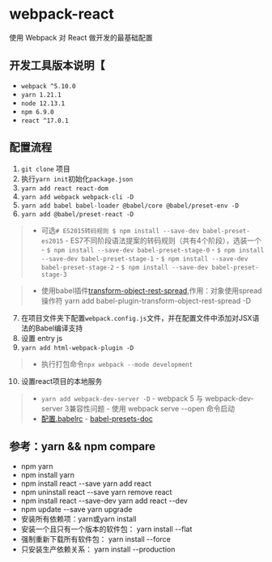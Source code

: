 # webpack-react
使用 Webpack 对 React 做开发的最基础配置

## 开发工具版本说明【
* `webpack ^5.10.0`
* `yarn 1.21.1`
* `node 12.13.1`
* `npm 6.9.0`
* `react ^17.0.1`

## 配置流程
1. `git clone` 项目
2. 执行`yarn init`初始化`package.json`
3. `yarn add react react-dom`
4. `yarn add webpack webpack-cli -D`
5. `yarn add babel babel-loader @babel/core @babel/preset-env -D`
6. `yarn add @babel/preset-react -D`
 >  - 可选`# ES2015转码规则 $ npm install --save-dev babel-preset-es2015`
    - ES7不同阶段语法提案的转码规则（共有4个阶段），选装一个
    - `$ npm install --save-dev babel-preset-stage-0`
    - `$ npm install --save-dev babel-preset-stage-1`
    - `$ npm install --save-dev babel-preset-stage-2`
    - `$ npm install --save-dev babel-preset-stage-3`

 > - 使用babel插件[transform-object-rest-spread]( https://link.jianshu.com/?t=http://babeljs.io/docs/plugins/transform-object-rest-spread/),作用：对象使用spread操作符
     yarn add babel-plugin-transform-object-rest-spread -D
7. 在项目文件夹下配置`webpack.config.js`文件，并在配置文件中添加对JSX语法的Babel编译支持
8. 设置 entry js
9. `yarn add html-webpack-plugin -D`
  > - 执行打包命令`npx webpack --mode development`
10. 设置react项目的本地服务
  > - `yarn add webpack-dev-server -D`
      - webpack 5 与 webpack-dev-server 3兼容性问题
        - 使用 webpack serve --open 命令启动
  > - [配置.babelrc](https://babeljs.io/docs/en/configuration)
    - [babel-presets-doc](https://www.babeljs.cn/docs/presets)

## 参考：yarn && npm compare 
* npm	yarn
* npm install	yarn
* npm install react --save	yarn add react
* npm uninstall react --save	yarn remove react
* npm install react --save-dev	yarn add react --dev
* npm update --save	yarn upgrade
* 安装所有依赖项：yarn或yarn install
* 安装一个且只有一个版本的软件包： yarn install --flat
* 强制重新下载所有软件包： yarn install --force
* 只安装生产依赖关系： yarn install --production

